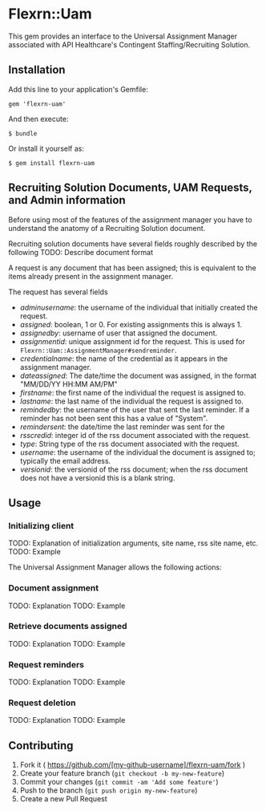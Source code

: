 # Flexrn::Uam

This gem provides an interface to the Universal Assignment Manager associated with API Healthcare's Contingent Staffing/Recruiting Solution.


## Installation

Add this line to your application's Gemfile:

    gem 'flexrn-uam'

And then execute:

    $ bundle

Or install it yourself as:

    $ gem install flexrn-uam


## Recruiting Solution Documents, UAM Requests, and Admin information

Before using most of the features of the assignment manager you have to understand the anatomy of a Recruiting Solution document.

Recruiting solution documents have several fields roughly described by the following
TODO: Describe document format

A request is any document that has been assigned; this is equivalent to the items already present in the assignment manager.

The request has several fields
* *adminusername*: the username of the individual that initially created the request. 
* *assigned*: boolean, 1 or 0. For existing assignments this is always 1.
* *assignedby*: username of user that assigned the document.
* *assignmentid*: unique assignment id for the request. This is used for `Flexrn::Uam::AssignmentManager#sendreminder`.
* *credentialname*: the name of the credential as it appears in the assignment manager.
* *dateassigned*: The date/time the document was assigned, in the format "MM/DD/YY HH:MM AM/PM"
* *firstname*: the first name of the individual the request is assigned to.
* *lastname*: the last name of the individual the request is assigned to.
* *remindedby*: the username of the user that sent the last reminder. If a reminder has not been sent this has a value of "System".
* *remindersent*: the date/time the last reminder was sent for the 
* *rsscredid*: integer id of the rss document associated with the request.
* *type*: String type of the rss document associated with the request.
* *username*: the username of the individual the document is assigned to; typically the email address.
* *versionid*: the versionid of the rss document; when the rss document does not have a versionid this is a blank string.


## Usage

### Initializing client
TODO: Explanation of initialization arguments, site name, rss site name, etc.
TODO: Example

The Universal Assignment Manager allows the following actions:
### Document assignment

TODO: Explanation
TODO: Example

### Retrieve documents assigned

TODO: Explanation
TODO: Example

### Request reminders

TODO: Explanation
TODO: Example

### Request deletion

TODO: Explanation
TODO: Example


## Contributing

1. Fork it ( https://github.com/[my-github-username]/flexrn-uam/fork )
2. Create your feature branch (`git checkout -b my-new-feature`)
3. Commit your changes (`git commit -am 'Add some feature'`)
4. Push to the branch (`git push origin my-new-feature`)
5. Create a new Pull Request
